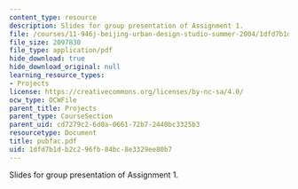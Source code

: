 ```yaml
---
content_type: resource
description: Slides for group presentation of Assignment 1.
file: /courses/11-946j-beijing-urban-design-studio-summer-2004/1dfd7b1db2c296fb84bc8e3329ee80b7_pubfac.pdf
file_size: 2097830
file_type: application/pdf
hide_download: true
hide_download_original: null
learning_resource_types:
- Projects
license: https://creativecommons.org/licenses/by-nc-sa/4.0/
ocw_type: OCWFile
parent_title: Projects
parent_type: CourseSection
parent_uid: cd7279c2-6d0a-0661-72b7-2440bc3325b3
resourcetype: Document
title: pubfac.pdf
uid: 1dfd7b1d-b2c2-96fb-84bc-8e3329ee80b7
---
```

Slides for group presentation of Assignment 1.